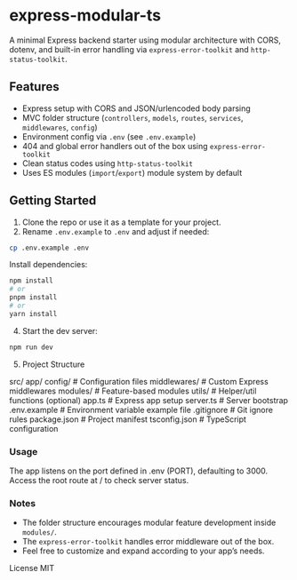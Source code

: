 # express-modular-ts

A minimal Express backend starter using modular architecture with CORS, dotenv, and built-in error handling via `express-error-toolkit` and `http-status-toolkit`.

## Features

- Express setup with CORS and JSON/urlencoded body parsing
- MVC folder structure (`controllers`, `models`, `routes`, `services`, `middlewares`, `config`)
- Environment config via `.env` (see `.env.example`)
- 404 and global error handlers out of the box using `express-error-toolkit`
- Clean status codes using `http-status-toolkit`
- Uses ES modules (`import`/`export`) module system by default

## Getting Started

1. Clone the repo or use it as a template for your project.
2. Rename `.env.example` to `.env` and adjust if needed:

```bash
cp .env.example .env
```

Install dependencies:

```bash
npm install
# or
pnpm install
# or
yarn install
```

4. Start the dev server:

```bash
npm run dev
```

5. Project Structure

src/
app/
config/ # Configuration files
middlewares/ # Custom Express middlewares
modules/ # Feature-based modules
utils/ # Helper/util functions (optional)
app.ts # Express app setup
server.ts # Server bootstrap
.env.example # Environment variable example file
.gitignore # Git ignore rules
package.json # Project manifest
tsconfig.json # TypeScript configuration

### Usage

The app listens on the port defined in .env (PORT), defaulting to 3000.
Access the root route at / to check server status.

### Notes

- The folder structure encourages modular feature development inside `modules/`.
- The `express-error-toolkit` handles error middleware out of the box.
- Feel free to customize and expand according to your app’s needs.

License
MIT

